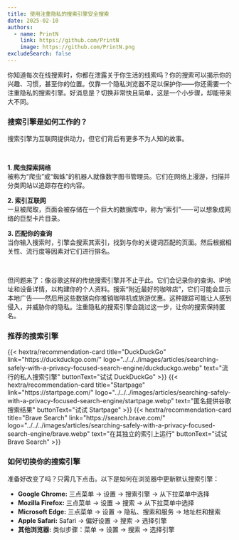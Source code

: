 ```yaml
---
title: 使用注重隐私的搜索引擎安全搜索
date: 2025-02-10
authors:
  - name: PrintN
    link: https://github.com/PrintN
    image: https://github.com/PrintN.png
excludeSearch: false
---
```

你知道每次在线搜索时，你都在泄露关于你生活的线索吗？你的搜索可以揭示你的兴趣、习惯，甚至你的位置。仅靠一个隐私浏览器不足以保护你——你还需要一个注重隐私的搜索引擎。好消息是？切换非常快且简单，这是一个小步骤，却能带来大不同。

### 搜索引擎是如何工作的？
搜索引擎为互联网提供动力，但它们背后有更多不为人知的故事。

<br>

**1. 爬虫探索网络**  
被称为“爬虫”或“蜘蛛”的机器人就像数字图书管理员。它们在网络上漫游，扫描并分类网站以追踪存在的内容。

**2. 索引互联网**  
一旦被爬取，页面会被存储在一个巨大的数据库中，称为“索引”——可以想象成网络的巨型卡片目录。

**3. 匹配你的查询**  
当你输入搜索时，引擎会搜索其索引，找到与你的关键词匹配的页面。然后根据相关性、流行度等因素对它们进行排名。

<br>

但问题来了：像谷歌这样的传统搜索引擎并不止于此。它们会记录你的查询、IP地址和设备详情，以构建你的个人资料。搜索“附近最好的咖啡店”，它们可能会显示本地广告——然后用这些数据向你推销咖啡机或旅游优惠。这种跟踪可能让人感到侵入，并威胁你的隐私。注重隐私的搜索引擎会跳过这一步，让你的搜索保持匿名。

### 推荐的搜索引擎
<div class="recommendations">
  <div class="grid">
    {{< hextra/recommendation-card title="DuckDuckGo" link="https://duckduckgo.com/" logo="../../../images/articles/searching-safely-with-a-privacy-focused-search-engine/duckduckgo.webp" text="流行的私人搜索引擎" buttonText="试试 DuckDuckGo" >}}
    {{< hextra/recommendation-card title="Startpage" link="https://startpage.com/" logo="../../../images/articles/searching-safely-with-a-privacy-focused-search-engine/startpage.webp" text="匿名提供谷歌搜索结果" buttonText="试试 Startpage" >}}
    {{< hextra/recommendation-card title="Brave Search" link="https://search.brave.com/" logo="../../../images/articles/searching-safely-with-a-privacy-focused-search-engine/brave.webp" text="在其独立的索引上运行" buttonText="试试 Brave Search" >}}
  </div>
</div>

### 如何切换你的搜索引擎
准备好改变了吗？只需几下点击。以下是如何在浏览器中更新默认搜索引擎：

- **Google Chrome:** 三点菜单 → 设置 → 搜索引擎 → 从下拉菜单中选择  
- **Mozilla Firefox:** 三点菜单 → 设置 → 搜索 → 从下拉菜单中选择  
- **Microsoft Edge:** 三点菜单 → 设置 → 隐私、搜索和服务 → 地址栏和搜索  
- **Apple Safari:** Safari → 偏好设置 → 搜索 → 选择引擎  
- **其他浏览器:** 类似步骤：菜单 → 设置 → 搜索 → 选择引擎